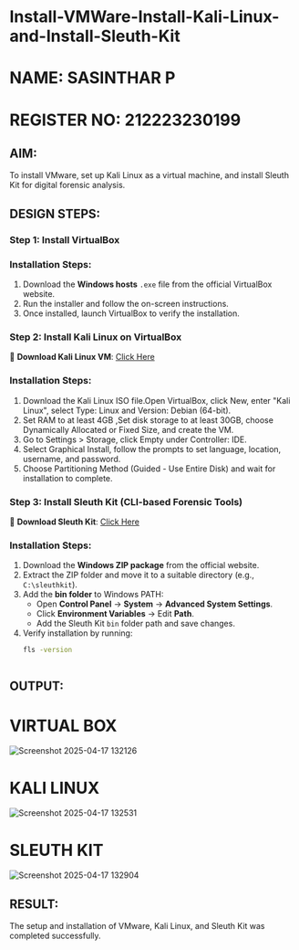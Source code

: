 # Install-VMWare-Install-Kali-Linux-and-Install-Sleuth-Kit

# NAME: SASINTHAR P
# REGISTER NO: 212223230199


## AIM:

To install VMware, set up Kali Linux as a virtual machine, and install Sleuth Kit for digital forensic analysis.

## DESIGN STEPS:

### **Step 1: Install  VirtualBox**

### **Installation Steps:**
1. Download the **Windows hosts** `.exe` file from the official VirtualBox website.  
2. Run the installer and follow the on-screen instructions.  
3. Once installed, launch VirtualBox to verify the installation.


### **Step 2: Install Kali Linux on VirtualBox**
🔗 **Download Kali Linux VM**: [Click Here](https://www.kali.org/get-kali/#kali-virtual-machines)  

### **Installation Steps:**
1. Download the Kali Linux ISO file.Open VirtualBox, click New, enter "Kali Linux", select Type: Linux and Version: Debian (64-bit).  
2. Set RAM to at least 4GB ,Set disk storage to at least 30GB, choose Dynamically Allocated or Fixed Size, and create the VM. 
3. Go to Settings > Storage, click Empty under Controller: IDE. 
4. Select Graphical Install, follow the prompts to set language, location, username, and password.
5. Choose Partitioning Method (Guided - Use Entire Disk) and wait for installation to complete.


### **Step 3: Install Sleuth Kit (CLI-based Forensic Tools)**
🔗 **Download Sleuth Kit**: [Click Here](https://sleuthkit.org/download.php)  

### **Installation Steps:**
1. Download the **Windows ZIP package** from the official website.  
2. Extract the ZIP folder and move it to a suitable directory (e.g., `C:\sleuthkit`).  
3. Add the **bin folder** to Windows PATH:
   - Open **Control Panel** → **System** → **Advanced System Settings**.  
   - Click **Environment Variables** → Edit **Path**.  
   - Add the Sleuth Kit `bin` folder path and save changes.  
4. Verify installation by running:
   ```sh
   fls -version



## OUTPUT:
# VIRTUAL BOX
![Screenshot 2025-04-17 132126](https://github.com/user-attachments/assets/093175c7-210f-4335-8f08-c02fcc2d6df9)

# KALI LINUX
![Screenshot 2025-04-17 132531](https://github.com/user-attachments/assets/150427c6-ebac-4daa-aa91-a2d22d88f0e8)

# SLEUTH KIT
![Screenshot 2025-04-17 132904](https://github.com/user-attachments/assets/6b60ebe5-a897-436f-a8ad-75d2cf1a1437)


## RESULT:
The setup and installation of VMware, Kali Linux, and Sleuth Kit was completed successfully.
